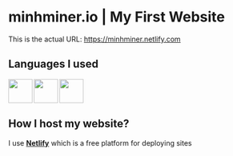 # minhminer.io | My First Website
This is the actual URL: https://minhminer.netlify.com 

## Languages I used
<img src='https://cdn-icons-png.flaticon.com/128/174/174854.png' style='height: 3rem' align='left'>
<img src='https://cdn-icons-png.flaticon.com/128/732/732190.png' style='height: 3rem' align='left'> 
<img src='https://cdn-icons-png.flaticon.com/128/5968/5968292.png' style='height: 3rem' > 

## How I host my website?
I use [**Netlify**](https://netlify.com) which is a free platform for deploying sites 


